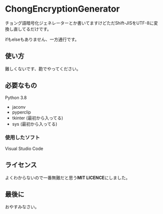# ChongEncryptionGenerator

チョング語暗号化ジェネレーターとか書いてますけどただShift-JISをUTF-8に変換し直してるだけです。

ifもelseもありません、一方通行です。


## 使い方

難しくないです、勘でやってください。

## 必要なもの

Python 3.8
* jaconv
* pyperclip
* tkinter (最初から入ってる)
* sys (最初から入ってる)

### 使用したソフト

Visual Studio Code

## ライセンス

よくわからないので一番無難だと思う**MIT LICENCE**にしました。

## 最後に

おやすみなさい。